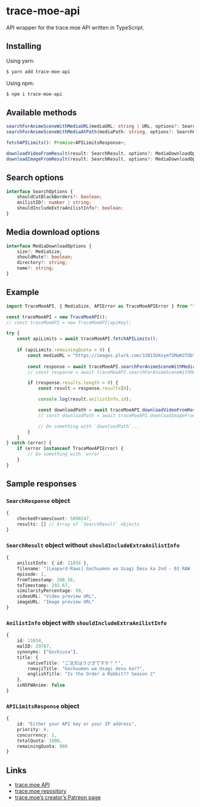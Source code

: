 # trace-moe-api

API wrapper for the trace.moe API written in TypeScript.

## Installing

Using yarn:

```bash
$ yarn add trace-moe-api
```

Using npm:

```bash
$ npm i trace-moe-api
```

## Available methods

```typescript
searchForAnimeSceneWithMediaURL(mediaURL: string | URL, options?: SearchOptions): Promise<SearchResponse>;
searchForAnimeSceneWithMediaAtPath(mediaPath: string, options?: SearchOptions): Promise<SearchResponse>;

fetchAPILimits(): Promise<APILimitsResponse>;

downloadVideoFromResult(result: SearchResult, options?: MediaDownloadOptions): Promise<string>;
downloadImageFromResult(result: SearchResult, options?: MediaDownloadOptions): Promise<string>;
```

## Search options

```typescript
interface SearchOptions {
    shouldCutBlackBorders?: boolean;
    anilistID?: number | string;
    shouldIncludeExtraAnilistInfo?: boolean;
}
```

## Media download options

```typescript
interface MediaDownloadOptions {
    size?: MediaSize;
    shouldMute?: boolean;
    directory?: string;
    name?: string;
}
```

## Example

```typescript
import TraceMoeAPI, { MediaSize, APIError as TraceMoeAPIError } from "trace-moe-api";

const traceMoeAPI = new TraceMoeAPI();
// const traceMoeAPI = new TraceMoeAPI(apiKey);

try {
    const apiLimits = await traceMoeAPI.fetchAPILimits();
	
    if (apiLimits.remainingQuota > 0) {
        const mediaURL = "https://images.plurk.com/32B15UXxymfSMwKGTObY5e.jpg";
	
        const response = await traceMoeAPI.searchForAnimeSceneWithMediaURL(mediaURL);
        // const response = await traceMoeAPI.searchForAnimeSceneWithMediaAtPath(mediaPath);

        if (response.results.length > 0) {
            const result = response.results[0];

            console.log(result.anilistInfo.id);

            const downloadPath = await traceMoeAPI.downloadVideoFromResult(result, MediaSize.large);
            // const downloadPath = await traceMoeAPI.downloadImageFromResult(result, MediaSize.large);

            // Do something with `downloadPath`...		
        }
    }
} catch (error) {
    if (error instanceof TraceMoeAPIError) {
        // Do something with `error`...
    }
}
```

## Sample responses

### `SearchResponse` object

```typescript
{
    checkedFramesCount: 5890247,
    results: [] // Array of `SearchResult` objects
}
```

### `SearchResult` object without `shouldIncludeExtraAnilistInfo`

```typescript
{
    anilistInfo: { id: 21034 },
    filename: "[Leopard-Raws] Gochuumon wa Usagi Desu ka 2nd - 01 RAW (KBS 1280x720 x264 AAC).mp4",
    episode: 1,
    fromTimestamp: 288.58,
    toTimestamp: 292.67,
    similarityPercentage: 99,
    videoURL: "Video preview URL",
    imageURL: "Image preview URL"
}
```

### `AnilistInfo` object with `shouldIncludeExtraAnilistInfo`

```typescript
{
    id: 21034,
    malID: 29787,
    synonyms: ["Gochiusa"],
    title: {
        nativeTitle: "ご注文はうさぎですか？？",
        romajiTitle: "Gochuumon wa Usagi desu ka??",
        englishTitle: "Is the Order a Rabbit?? Season 2"
    },
    isNSFWAnime: false
}
```

### `APILimitsResponse` object

```typescript
{
    id: "Either your API key or your IP address",
    priority: 0,
    concurrency: 1,
    totalQuota: 1000,
    remainingQuota: 900
}
```

## Links

- [trace.moe API](https://soruly.github.io/trace.moe-api)
- [trace.moe repository](https://github.com/soruly/trace.moe)
- [trace.moe’s creator’s Patreon page](https://www.patreon.com/soruly)
